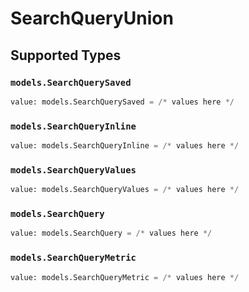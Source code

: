 # SearchQueryUnion


## Supported Types

### `models.SearchQuerySaved`

```python
value: models.SearchQuerySaved = /* values here */
```

### `models.SearchQueryInline`

```python
value: models.SearchQueryInline = /* values here */
```

### `models.SearchQueryValues`

```python
value: models.SearchQueryValues = /* values here */
```

### `models.SearchQuery`

```python
value: models.SearchQuery = /* values here */
```

### `models.SearchQueryMetric`

```python
value: models.SearchQueryMetric = /* values here */
```

